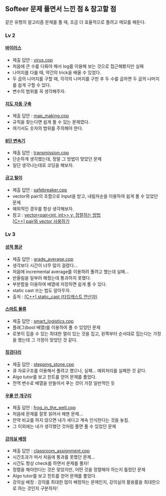 ## Softeer 문제 풀면서 느낀 점 & 참고할 점
같은 유형의 알고리즘 문제를 풀 때, 조금 더 효율적으로 풀려고 메모를 해둔다.  

### Lv 2

#### [바이러스](https://softeer.ai/practice/info.do?eventIdx=1&psProblemId=407)  
- 제출 답안 : [virus.cpp](https://github.com/Taeyoung96/Algorithm-study/blob/main/Softeer/virus.cpp)  
- 처음에 큰 수를 다뤄야 해서 log를 이용해 보는 것으로 접근해봤지만 실패  
- 나머지를 다룰 때, 약간의 trick을 배울 수 있었다.  
- 두 곱의 나머지를 구할 때, 각각의 나머지를 구한 후 두 수를 곱하면 두 곱의 나머지를 쉽게 구할 수 있다.  
- 변수의 범위를 꼭 생각해주자.  
         
#### [지도 자동 구축](https://softeer.ai/practice/info.do?eventIdx=1&psProblemId=413)  
- 제출 답안 : [map_making.cpp](https://github.com/Taeyoung96/Algorithm-study/blob/main/Softeer/map_making.cpp)  
- 규칙을 찾는다면 쉽게 풀 수 있는 문제였다.  
- 여기서도 숫자의 범위를 주의해야 한다.  

#### [8단 변속기](https://softeer.ai/practice/info.do?eventIdx=1&psProblemId=408)  
- 제출 답안 : [transmission.cpp](https://github.com/Taeyoung96/Algorithm-study/blob/main/Softeer/transmission.cpp)  
- 단순하게 생각했는데, 정말 그 방법이 맞았던 문제  
- 일단 생각나는데로 코딩을 해보자.  

#### [금고 털이](https://softeer.ai/practice/info.do?eventIdx=1&psProblemId=395)  
- 제출 답안 : [safebreaker.cpp](https://github.com/Taeyoung96/Algorithm-study/blob/main/Softeer/safebreaker.cpp)  
- vector와 pair의 조합으로 Input을 받고, 내림차순을 이용하여 쉽게 풀 수 있었던 문제  
- 예외적인 경우를 항상 생각해보자.  
- 참고 : [vector<pair<int, int>> v; 정렬하는 방법](https://hsdevelopment.tistory.com/151)  
         [[C++] pair와 vector 사용하기](https://m.blog.naver.com/PostView.nhn?blogId=ckdgus1433&logNo=221666899817&proxyReferer=https:%2F%2Fwww.google.com%2F)  


### Lv 3

#### [성적 평균](https://softeer.ai/practice/info.do?eventIdx=1&psProblemId=389)  
- 제출 답안 : [grade_average.cpp](https://github.com/Taeyoung96/Algorithm-study/blob/main/Softeer/grade_average.cpp)  
- 생각보다 시간이 너무 많이 걸렸다...  
- 처음에 incremental average를 이용하려 풀려고 했는데 실패...  
- 반올림을 일부러 해줬는데 통과하지 못했다.  
- 부분합을 이용하여 배열에 저장하면 쉽게 풀 수 있다.  
- static cast 쓰는 법도 알아두자.  
- 출처 : [[C++] static_cast (타입캐스트 연산자)](https://blockdmask.tistory.com/236)  

#### [스마트 물류](https://softeer.ai/practice/info.do?eventIdx=1&psProblemId=414)  
- 제출 답안 : [smart_logistics.cpp](https://github.com/Taeyoung96/Algorithm-study/blob/main/Softeer/smart_logistics.cpp)  
- 플래그(bool 배열)를 이용하여 풀 수 있었던 문제  
- 로봇이 집을 수 있는 최대한 멀리 있는 것을 집고, 왼쪽부터 순서대로 집는다는 가정을 했는데 그 가정이 맞았던 것 같다.  

#### [징검다리](https://softeer.ai/practice/info.do?eventIdx=1&psProblemId=390)  
- 제출 답안 : [stepping_stone.cpp](https://github.com/Taeyoung96/Algorithm-study/blob/main/Softeer/stepping_stone.cpp)  
- 큐 자료구조를 이용해서 풀려고 했으나, 실패... 예외처리를 실패한 것 같다.  
- Algo tutor를 보고 힌트를 얻어 문제를 풀었다.  
- 전역 변수로 배열을 만들어서 푸는 것이 가장 일반적인 듯  

#### [우물 안 개구리](https://softeer.ai/practice/info.do?eventIdx=1&psProblemId=394)  
- 제출 답안 : [frog_in_the_well.cpp](https://github.com/Taeyoung96/Algorithm-study/blob/main/Softeer/frog_in_the_well.cpp)  
- 처음에 문제를 잘못 읽어서 헤멘 문제... 
- 만약 비교를 하지 않으면 내가 세다고 계속 인식한다는 것을 놓침.  
- 그 이외에는 내가 생각했던 것처럼 풀면 풀 수 있었던 문제  


#### [강의실 배정](https://softeer.ai/practice/info.do?eventIdx=1&psProblemId=392)  
- 제출 답안 : [classroom_assignment.cpp](https://github.com/Taeyoung96/Algorithm-study/blob/main/Softeer/classroom_assignment.cpp)  
- 시간초과가 떠서 처음에 통과를 못했던 문제...  
- 시간도 항상 check를 하면서 문제를 풀자!  
- 정렬을 해야한다는 것은 맞았지만, 어떤 것을 정렬해야 하는지 틀렸던 문제  
- Algo tutor를 보고 힌트를 얻어 문제를 풀었다.  
- 강의실 배정 : 강의를 최대한 많이 배정하는 문제인지, 강의실의 활용률을 최대한으로 하는 것인지 구분하자!  

